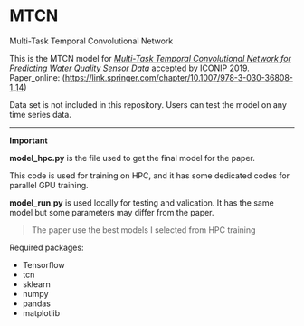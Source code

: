# MTCN
Multi-Task Temporal Convolutional Network 

This is the MTCN model for *[Multi-Task Temporal Convolutional Network for
Predicting Water Quality Sensor Data](https://www.ivivan.com/papers/ICONIP2019.pdf)* accepted by ICONIP 2019.
Paper_online: (https://link.springer.com/chapter/10.1007/978-3-030-36808-1_14)

Data set is not included in this repository. Users can test the model on any time series data.

***

**Important**

**model_hpc.py** is the file used to get the final model for the paper. 

This code is used for training on HPC, and it has some dedicated codes for parallel GPU training.

**model_run.py** is used locally for testing and valication. It has the same model but some parameters may differ from the paper. 

> The paper use the best models I selected from HPC training



Required packages:
* Tensorflow
* tcn
* sklearn
* numpy
* pandas
* matplotlib






